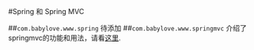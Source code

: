 #Spring 和 Spring MVC

##`com.babylove.www.spring`
	待添加
##`com.babylove.www.springmvc`
	介绍了springmvc的功能和用法，请看[这里](/l81893521/spring-example/tree/master/src/main/java/com/babylove/www/springmvc).
